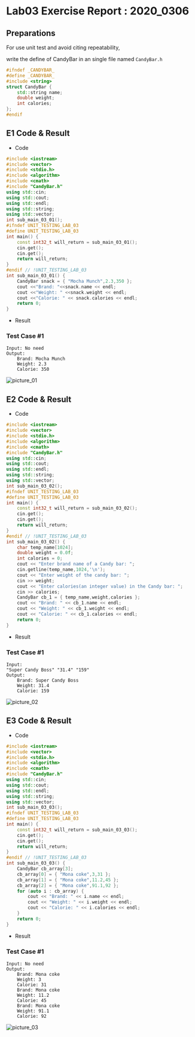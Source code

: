 <!--
 * @Github: https://github.com/Certseeds
 * @Author: nanoseeds
 * @Date: 2020-03-06 23:00:00
 * @LastEditors: nanoseeds
 * @LastEditTime: 2021-02-09 08:57:13
 * @License: CC-BY-NC-SA_V4_0 or any later version 
 -->

# Lab03 Exercise Report : 2020_0306

## Preparations

For use unit test and avoid citing repeatability,

write the define of CandyBar in an single file named `CandyBar.h`

``` cpp
#ifndef _CANDYBAR_
#define _CANDYBAR_
#include <string>
struct CandyBar {
    std::string name;
    double weight;
    int calories;
};
#endif

```

## E1 Code & Result

+ Code

``` cpp
#include <iostream>
#include <vector>
#include <stdio.h>
#include <algorithm>
#include <cmath>
#include "CandyBar.h"
using std::cin;
using std::cout;
using std::endl;
using std::string;
using std::vector;
int sub_main_03_01();
#ifndef UNIT_TESTING_LAB_03
#define UNIT_TESTING_LAB_03
int main() {
    const int32_t will_return = sub_main_03_01();
    cin.get();
    cin.get();
    return will_return;
}
#endif // !UNIT_TESTING_LAB_03
int sub_main_03_01() {
    CandyBar snack = { "Mocha Munch",2.3,350 };
    cout <<"Brand: "<<snack.name << endl;
    cout <<"Weight: " <<snack.weight << endl;
    cout <<"Calorie: " << snack.calories << endl;
    return 0;
}
```

+ Result

### Test Case #1

``` log
Input: No need
Output:
    Brand: Mocha Munch
    Weight: 2.3
    Calorie: 350
```

![picture_01](lab03_01.png)

## E2 Code & Result

+ Code

``` cpp
#include <iostream>
#include <vector>
#include <stdio.h>
#include <algorithm>
#include <cmath>
#include "CandyBar.h"
using std::cin;
using std::cout;
using std::endl;
using std::string;
using std::vector;
int sub_main_03_02();
#ifndef UNIT_TESTING_LAB_03
#define UNIT_TESTING_LAB_03
int main() {
    const int32_t will_return = sub_main_03_02();
    cin.get();
    cin.get();
    return will_return;
}
#endif // !UNIT_TESTING_LAB_03
int sub_main_03_02() {
    char temp_name[1024];
    double weight = 0.0f;
    int calories = 0;
    cout << "Enter brand name of a Candy bar: ";
    cin.getline(temp_name,1024,'\n');
    cout << "Enter weight of the candy bar: ";
    cin >> weight;
    cout << "Enter calories(an integer value) in the Candy bar: ";
    cin >> calories;
    CandyBar cb_1 = { temp_name,weight,calories };
    cout << "Brand: " << cb_1.name << endl;
    cout << "Weight: " << cb_1.weight << endl;
    cout << "Calorie: " << cb_1.calories << endl;
    return 0;
}
```

+ Result

### Test Case #1

``` log
Input: 
"Super Candy Boss" "31.4" "159"
Output:
    Brand: Super Candy Boss
    Weight: 31.4
    Calorie: 159
```

![picture_02](lab03_02.png)

## E3 Code & Result

+ Code

``` cpp
#include <iostream>
#include <vector>
#include <stdio.h>
#include <algorithm>
#include <cmath>
#include "CandyBar.h"
using std::cin;
using std::cout;
using std::endl;
using std::string;
using std::vector;
int sub_main_03_03();
#ifndef UNIT_TESTING_LAB_03
#define UNIT_TESTING_LAB_03
int main() {
    const int32_t will_return = sub_main_03_03();
    cin.get();
    cin.get();
    return will_return;
}
#endif // !UNIT_TESTING_LAB_03
int sub_main_03_03() {
    CandyBar cb_array[3];
    cb_array[0] = { "Mona coke",3,31 };
    cb_array[1] = { "Mona coke",11.2,45 };
    cb_array[2] = { "Mona coke",91.1,92 };
    for (auto i : cb_array) {
        cout << "Brand: " << i.name << endl;
        cout << "Weight: " << i.weight << endl;
        cout << "Calorie: " << i.calories << endl;
    }
    return 0;
}
```

+ Result

### Test Case #1

``` log
Input: No need
Output:
    Brand: Mona coke
    Weight: 3
    Calorie: 31
    Brand: Mona coke
    Weight: 11.2
    Calorie: 45
    Brand: Mona coke
    Weight: 91.1
    Calorie: 92
```

![picture_03](lab03_03.png)

